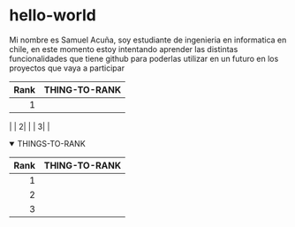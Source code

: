 # hello-world

Mi nombre es Samuel Acuña, soy estudiante de ingenieria en informatica en chile,
en este momento estoy intentando aprender las distintas funcionalidades que tiene github
para poderlas utilizar en un futuro en los proyectos que vaya a participar

| Rank | THING-TO-RANK |
|-----:|---------------|
|     1|              
|
|     2|               |
|     3|               |


<details open>
<summary>THINGS-TO-RANK</summary>
  
| Rank | THING-TO-RANK |
|-----:|---------------|
|     1|               |
|     2|               |
|     3|               |

</details>

